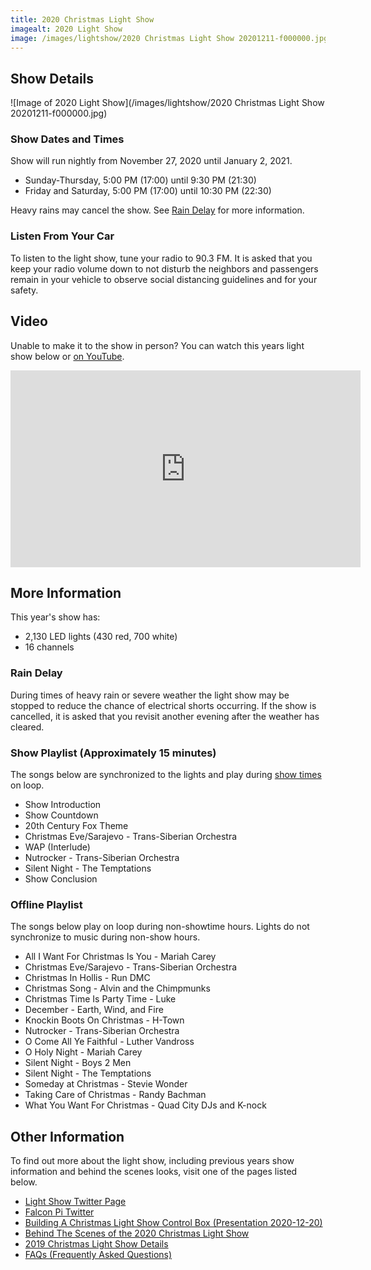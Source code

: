 ```yaml
---
title: 2020 Christmas Light Show
imagealt: 2020 Light Show
image: /images/lightshow/2020 Christmas Light Show 20201211-f000000.jpg
---
```


## Show Details

![Image of 2020 Light Show](/images/lightshow/2020 Christmas Light Show 20201211-f000000.jpg)

### Show Dates and Times

Show will run nightly from November 27, 2020 until January 2, 2021.

* Sunday-Thursday, 5:00 PM (17:00) until 9:30 PM (21:30)
* Friday and Saturday, 5:00 PM (17:00) until 10:30 PM (22:30)

Heavy rains may cancel the show. See [Rain Delay](#rain-delay) for more information.

### Listen From Your Car

To listen to the light show, tune your radio to 90.3 FM.
It is asked that you keep your radio volume down to not disturb the neighbors and
passengers remain in your vehicle to observe social distancing guidelines and for your safety.

## Video

Unable to make it to the show in person?
You can watch this years light show below or
<a href="https://www.youtube.com/watch?v=fs6Lx8ySL9Y&feature=youtu.be" target="_blank">on YouTube</a>.

<iframe width="560" height="315" src="https://www.youtube.com/embed/fs6Lx8ySL9Y" frameborder="0"
allow="accelerometer; autoplay; clipboard-write; encrypted-media; gyroscope; picture-in-picture" allowfullscreen>
</iframe>

## More Information

This year's show has:

* 2,130 LED lights (430 red, 700 white)
* 16 channels

### Rain Delay

During times of heavy rain or severe weather the light show may be stopped to reduce the
chance of electrical shorts occurring. If the show is cancelled, it is asked that you revisit
another evening after the weather has cleared.

### Show Playlist (Approximately 15 minutes)

The songs below are synchronized to the lights and play during [show times](#show-times-and-dates) on loop.

* Show Introduction
* Show Countdown
* 20th Century Fox Theme
* Christmas Eve/Sarajevo - Trans-Siberian Orchestra
* WAP (Interlude)
* Nutrocker - Trans-Siberian Orchestra
* Silent Night - The Temptations
* Show Conclusion

### Offline Playlist

The songs below play on loop during non-showtime hours. Lights do not synchronize to music during
non-show hours.

* All I Want For Christmas Is You - Mariah Carey
* Christmas Eve/Sarajevo - Trans-Siberian Orchestra
* Christmas In Hollis - Run DMC
* Christmas Song - Alvin and the Chimpmunks
* Christmas Time Is Party Time - Luke
* December - Earth, Wind, and Fire
* Knockin Boots On Christmas - H-Town
* Nutrocker - Trans-Siberian Orchestra
* O Come All Ye Faithful - Luther Vandross
* O Holy Night - Mariah Carey
* Silent Night - Boys 2 Men
* Silent Night - The Temptations
* Someday at Christmas - Stevie Wonder
* Taking Care of Christmas - Randy Bachman
* What You Want For Christmas - Quad City DJs and K-nock

## Other Information

To find out more about the light show, including previous years show information and behind the 
scenes looks, visit one of the pages listed below.

* <a href="https://twitter.com/hplightshow" target="_blank">Light Show Twitter Page</a>
* [Falcon Pi Twitter](/projects/falcon-pi-twitter)
* [Building A Christmas Light Show Control Box (Presentation 2020-12-20)](/projects/light-show/20201220presentation)
* [Behind The Scenes of the 2020 Christmas Light Show](https://www.youtube.com/watch?v=5sm_wmnRPDs)
* [2019 Christmas Light Show Details](/projects/light-show/2019christmas)
* [FAQs (Frequently Asked Questions)](/projects/light-show/faq)
